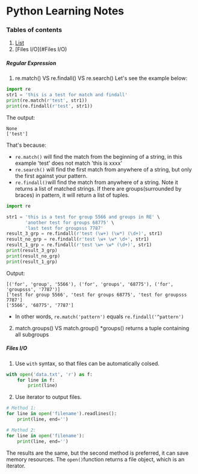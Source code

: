 # Python Learning Notes
### Tables of contents
1. [List](#list)
2. [Files I/O](#Files I/O)

##### Regular Expression
1. re.match() VS re.findall() VS re.search()
Let's see the example below:
```python
import re
str1 = 'this is a test for match and findall'
print(re.match(r'test', str1))
print(re.findall(r'test', str1))
```
The output:
```
None
['test']
```
That's because:
* `re.match()` will find the match from the beginning of a string, in this example 'test' does not match 
'this is xxxx'
* `re.search()` will find the first match from anywhere of a string, but only the first against your pattern.
* `re.findall()`will find the match from anywhere of a string. Note it returns a list of matched strings. If there are groups(surrounded by braces) in pattern, it
will return a list of tuples.
```python
import re

str1 = 'this is a test for group 5566 and groups in RE' \
       'another test for groups 68775' \
       'last test for groupsss 7787'
result_3_grp = re.findall(r'test (\w+) (\w*) (\d+)', str1)
result_no_grp = re.findall(r'test \w+ \w* \d+', str1)
result_1_grp = re.findall(r'test \w+ \w* (\d+)', str1)
print(result_3_grp)
print(result_no_grp)
print(result_1_grp)
```
Output:
```
[('for', 'group', '5566'), ('for', 'groups', '68775'), ('for', 'groupsss', '7787')]
['test for group 5566', 'test for groups 68775', 'test for groupsss 7787']
['5566', '68775', '7787']
```
* In other words, `re.match('pattern')` equals `re.findall('^pattern')`

2. match.groups() VS match.group()
*groups() returns a tuple containing all subgroups

##### Files I/O
1. Use `with` syntax, so that files can be automatically colsed.
```python
with open('data.txt', 'r') as f:
    for line in f:
        print(line)
```
2. Use iterator to output files.
```python
# Method 1:
for line in open('filename').readlines():
    print(line, end='')
```
```python
# Method 2:
for line in open('filename'):
    print(line, end='')
```
The results are the same, but the second method is preferred, it can save 
memory resources. The `open()`function returns a file object, which is an iterator.
